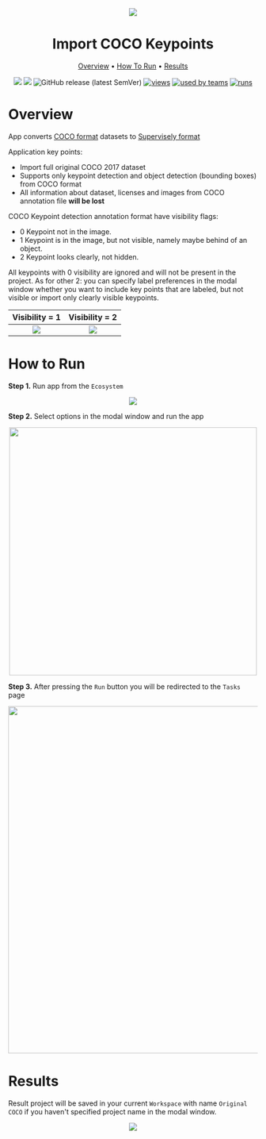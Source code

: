 
<div align="center" markdown>
<img src="https://user-images.githubusercontent.com/48913536/215463770-427a0fc2-f715-49e0-9562-c7cd726f6079.png"/>

# Import COCO Keypoints

<p align="center">
  <a href="#Overview">Overview</a> •
  <a href="#How-To-Run">How To Run</a> •
  <a href="#Results">Results</a>
</p>

[![](https://img.shields.io/badge/supervisely-ecosystem-brightgreen)](https://ecosystem.supervise.ly/apps/supervisely-ecosystem/import-coco-keypoints)
[![](https://img.shields.io/badge/slack-chat-green.svg?logo=slack)](https://supervise.ly/slack)
![GitHub release (latest SemVer)](https://img.shields.io/github/v/release/supervisely-ecosystem/import-coco-keypoints)
[![views](https://app.supervise.ly/public/api/v3/ecosystem.counters?repo=supervisely-ecosystem/import-coco-keypoints&counter=views&label=views)](https://supervise.ly)
[![used by teams](https://app.supervise.ly/public/api/v3/ecosystem.counters?repo=supervisely-ecosystem/import-coco-keypoints&counter=downloads&label=used%20by%20teams)](https://supervise.ly)
[![runs](https://app.supervise.ly/public/api/v3/ecosystem.counters?repo=supervisely-ecosystem/import-coco-keypoints&counter=runs&label=runs&123)](https://supervise.ly)

</div>

# Overview

App converts [COCO format](https://cocodataset.org/#home) datasets to [Supervisely format](https://docs.supervise.ly/data-organization/00_ann_format_navi)

Application key points:  

- Import full original COCO 2017 dataset
- Supports only keypoint detection and object detection (bounding boxes) from COCO format
- All information about dataset, licenses and images from COCO annotation file **will be lost**

COCO Keypoint detection annotation format have visibility flags:

- 0 Keypoint not in the image.
- 1 Keypoint is in the image, but not visible, namely maybe behind of an object.
- 2 Keypoint looks clearly, not hidden.

All keypoints with 0 visibility are ignored and will not be present in the project.
As for other 2: you can specify label preferences in the modal window whether you want to include key points that are labeled, but not visible or import only clearly visible keypoints.

|                                                              Visibility = 1                                                               |                                                              Visibility = 2                                                               |
| :---------------------------------------------------------------------------------------------------------------------------------------: | :---------------------------------------------------------------------------------------------------------------------------------------: |
| <img src="https://user-images.githubusercontent.com/48913536/215511152-c6d181be-9bb8-4b39-a43e-0b6ba9cdb3d6.png" style="max-width:100%;"> | <img src="https://user-images.githubusercontent.com/48913536/215511138-d909dd0e-bf2d-4686-80c8-586ade92c271.png" style="max-width:100%;"> |

# How to Run

**Step 1.** Run app from the `Ecosystem`

<div align="center" markdown>
  <img src="https://user-images.githubusercontent.com/48913536/215512527-02d3f25d-0f5e-4796-be45-a054716f3683.png"/>
</div>

**Step 2.** Select options in the modal window and run the app

<div align="center" markdown>
  <img src="https://user-images.githubusercontent.com/48913536/215511135-d4b40f88-0ad2-4338-ae10-8d0052aa8d81.png" width="500px"/>
</div>

**Step 3.** After pressing the `Run` button you will be redirected to the `Tasks` page

<div align="center" markdown>
  <img src="https://user-images.githubusercontent.com/48913536/215511131-8f9b863f-4335-4768-acfe-5c04fe2bc0a8.png" width="700px"/>
</div>

# Results

Result project will be saved in your current `Workspace` with name `Original COCO` if you haven't specified project name in the modal window.

<div align="center" markdown>
<img src="https://user-images.githubusercontent.com/48913536/215511125-afa52475-bb7f-4963-a4f9-e16017b3d9de.png"/>
</div>

